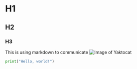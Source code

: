 # H1
## H2
### H3
This is using markdown to communicate
![Image of Yaktocat](https://octodex.github.com/images/yaktocat.png)

``` python
print("Hello, world!")
```
